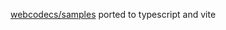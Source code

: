 [webcodecs/samples](https://github.com/w3c/webcodecs/tree/main/samples) ported to typescript and vite
